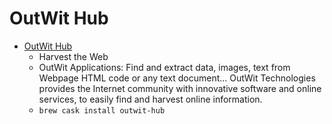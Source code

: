 # OutWit Hub
- [OutWit Hub](https://www.outwit.com/)
  -  Harvest the Web
  - OutWit Applications: Find and extract data, images, text from Webpage HTML code or any text document... OutWit Technologies provides the Internet community with innovative software and online services, to easily find and harvest online information.
  - `brew cask install outwit-hub`
